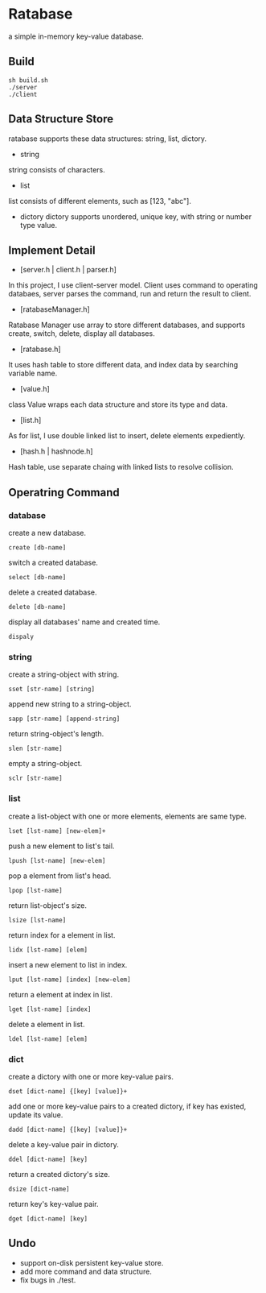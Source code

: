 # Ratabase

a simple in-memory key-value database.

## Build

```
sh build.sh
./server
./client
```

## Data Structure Store

ratabase supports these data structures: string, list, dictory.

- string

string consists of characters.

- list

list consists of different elements, such as [123, "abc"].

- dictory
dictory supports unordered, unique key, with string or number type value.

## Implement Detail

- [server.h | client.h | parser.h]

In this project, I use client-server model. Client uses command to operating databaes, server parses the command, run and return the result to client.

- [ratabaseManager.h]

Ratabase Manager use array to store different databases, and supports create, switch, delete, display all databases.

- [ratabase.h]

It uses hash table to store different data, and index data by searching variable name.

- [value.h]

class Value wraps each data structure and store its type and data.

- [list.h]

As for list, I use double linked list to insert, delete elements expediently.

- [hash.h | hashnode.h]

Hash table, use separate chaing with linked lists to resolve collision.

## Operatring Command

### database

create a new database.
```
create [db-name]
```

switch a created database.
```
select [db-name]
```

delete a created database.
```
delete [db-name]
```

display all databases' name and created time.
```
dispaly
```

### string

create a string-object with string.
```
sset [str-name] [string]
```

append new string to a string-object.
```
sapp [str-name] [append-string]
```

return string-object's length.
```
slen [str-name]
```

empty a string-object.
```
sclr [str-name]
```

### list

create a list-object with one or more elements, elements are same type.
```
lset [lst-name] [new-elem]+
```

push a new element to list's tail.
```
lpush [lst-name] [new-elem]
```

pop a element from list's head.
```
lpop [lst-name]
```

return list-object's size.
```
lsize [lst-name]
```

return index for a element in list.
```
lidx [lst-name] [elem]
```

insert a new element to list in index.
```
lput [lst-name] [index] [new-elem]
```

return a element at index in list.
```
lget [lst-name] [index]
```

delete a element in list.
```
ldel [lst-name] [elem]
```

### dict

create a dictory with one or more key-value pairs.
```
dset [dict-name] {[key] [value]}+
```

add one or more key-value pairs to a created dictory, if key has existed, update its value.
```
dadd [dict-name] {[key] [value]}+
```

delete a key-value pair in dictory.
```
ddel [dict-name] [key]
```

return a created dictory's size.
```
dsize [dict-name]
```

return key's key-value pair.
```
dget [dict-name] [key]
```

## Undo

- support on-disk persistent key-value store.
- add more command and data structure.
- fix bugs in ./test.
